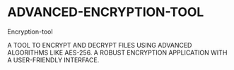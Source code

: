 # ADVANCED-ENCRYPTION-TOOL


Encryption-tool


A TOOL TO ENCRYPT AND DECRYPT FILES USING ADVANCED ALGORITHMS LIKE AES-256. A ROBUST ENCRYPTION APPLICATION WITH A USER-FRIENDLY INTERFACE.
